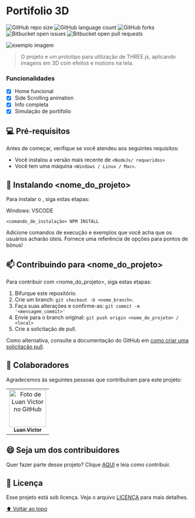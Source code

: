 # Portifolio 3D

![GitHub repo size](https://img.shields.io/github/repo-size/luanvictorms/Portifolio-3D)
![GitHub language count](https://img.shields.io/github/languages/count/luanvictorms/Portifolio-3D)
![GitHub forks](https://img.shields.io/github/forks/luanvictorms/Portifolio-3D)
![Bitbucket open issues](https://img.shields.io/bitbucket/issues/luanvictorms/Portifolio-3D)
![Bitbucket open pull requests](https://img.shields.io/bitbucket/pr-raw/luanvictorms/Portifolio-3D)

<img src="https://user-images.githubusercontent.com/82541610/160692675-6c02a9de-1020-4b23-8c6e-ee3e299c1d3e.png" alt="exemplo imagem">

> O projeto e um prototipo para utilização de THREE.js, aplicando imagens em 3D com efeitos e motions na tela.

### Funcionalidades

- [x] Home funcional
- [x] Side Scrolling animation
- [x] Info completa
- [x] Simulação de portifolio

## 💻 Pré-requisitos

Antes de começar, verifique se você atendeu aos seguintes requisitos:
<!---Estes são apenas requisitos de exemplo. Adicionar, duplicar ou remover conforme necessário--->
* Você instalou a versão mais recente de `<NodeJs/ requeridos>`
* Você tem uma máquina `<Windows / Linux / Mac>`.


## 🚀 Instalando <nome_do_projeto>

Para instalar o <Portifolio-3D>, siga estas etapas:

Windows: VSCODE 
```
<comando_de_instalação> NPM INSTALL
```

Adicione comandos de execução e exemplos que você acha que os usuários acharão úteis. Fornece uma referência de opções para pontos de bônus!

## 📫 Contribuindo para <nome_do_projeto>
<!---Se o seu README for longo ou se você tiver algum processo ou etapas específicas que deseja que os contribuidores sigam, considere a criação de um arquivo CONTRIBUTING.md separado--->
Para contribuir com <nome_do_projeto>, siga estas etapas:

1. Bifurque este repositório.
2. Crie um branch: `git checkout -b <nome_branch>`.
3. Faça suas alterações e confirme-as: `git commit -m '<mensagem_commit>'`
4. Envie para o branch original: `git push origin <nome_do_projeto> / <local>`
5. Crie a solicitação de pull.

Como alternativa, consulte a documentação do GitHub em [como criar uma solicitação pull](https://help.github.com/en/github/collaborating-with-issues-and-pull-requests/creating-a-pull-request).

## 🤝 Colaboradores

Agradecemos às seguintes pessoas que contribuíram para este projeto:

<table>
  <tr>
    <td align="center">
      <a href="#">
        <img src="https://avatars.githubusercontent.com/u/82541610?v=4" width="100px;" alt="Foto de Luan Victor no GitHub"/><br>
        <sub>
          <b>Luan Victor</b>
        </sub>
      </a>
    </td>
  </tr>
</table>


## 😄 Seja um dos contribuidores<br>

Quer fazer parte desse projeto? Clique [AQUI](CONTRIBUTING.md) e leia como contribuir.

## 📝 Licença

Esse projeto está sob licença. Veja o arquivo [LICENÇA](LICENSE.md) para mais detalhes.

[⬆ Voltar ao topo](#nome-do-projeto)<br>
